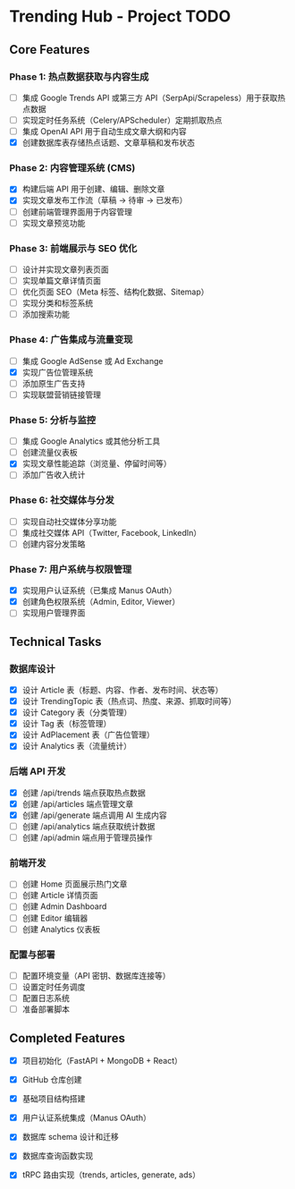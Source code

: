 # Trending Hub - Project TODO

## Core Features

### Phase 1: 热点数据获取与内容生成
- [ ] 集成 Google Trends API 或第三方 API（SerpApi/Scrapeless）用于获取热点数据
- [ ] 实现定时任务系统（Celery/APScheduler）定期抓取热点
- [ ] 集成 OpenAI API 用于自动生成文章大纲和内容
- [x] 创建数据库表存储热点话题、文章草稿和发布状态

### Phase 2: 内容管理系统 (CMS)
- [x] 构建后端 API 用于创建、编辑、删除文章
- [x] 实现文章发布工作流（草稿 → 待审 → 已发布）
- [ ] 创建前端管理界面用于内容管理
- [ ] 实现文章预览功能

### Phase 3: 前端展示与 SEO 优化
- [ ] 设计并实现文章列表页面
- [ ] 实现单篇文章详情页面
- [ ] 优化页面 SEO（Meta 标签、结构化数据、Sitemap）
- [ ] 实现分类和标签系统
- [ ] 添加搜索功能

### Phase 4: 广告集成与流量变现
- [ ] 集成 Google AdSense 或 Ad Exchange
- [x] 实现广告位管理系统
- [ ] 添加原生广告支持
- [ ] 实现联盟营销链接管理

### Phase 5: 分析与监控
- [ ] 集成 Google Analytics 或其他分析工具
- [ ] 创建流量仪表板
- [x] 实现文章性能追踪（浏览量、停留时间等）
- [ ] 添加广告收入统计

### Phase 6: 社交媒体与分发
- [ ] 实现自动社交媒体分享功能
- [ ] 集成社交媒体 API（Twitter, Facebook, LinkedIn）
- [ ] 创建内容分发策略

### Phase 7: 用户系统与权限管理
- [x] 实现用户认证系统（已集成 Manus OAuth）
- [x] 创建角色权限系统（Admin, Editor, Viewer）
- [ ] 实现用户管理界面

## Technical Tasks

### 数据库设计
- [x] 设计 Article 表（标题、内容、作者、发布时间、状态等）
- [x] 设计 TrendingTopic 表（热点词、热度、来源、抓取时间等）
- [x] 设计 Category 表（分类管理）
- [x] 设计 Tag 表（标签管理）
- [x] 设计 AdPlacement 表（广告位管理）
- [x] 设计 Analytics 表（流量统计）

### 后端 API 开发
- [x] 创建 /api/trends 端点获取热点数据
- [x] 创建 /api/articles 端点管理文章
- [x] 创建 /api/generate 端点调用 AI 生成内容
- [ ] 创建 /api/analytics 端点获取统计数据
- [ ] 创建 /api/admin 端点用于管理员操作

### 前端开发
- [ ] 创建 Home 页面展示热门文章
- [ ] 创建 Article 详情页面
- [ ] 创建 Admin Dashboard
- [ ] 创建 Editor 编辑器
- [ ] 创建 Analytics 仪表板

### 配置与部署
- [ ] 配置环境变量（API 密钥、数据库连接等）
- [ ] 设置定时任务调度
- [ ] 配置日志系统
- [ ] 准备部署脚本

## Completed Features

- [x] 项目初始化（FastAPI + MongoDB + React）
- [x] GitHub 仓库创建
- [x] 基础项目结构搭建
- [x] 用户认证系统集成（Manus OAuth）
- [x] 数据库 schema 设计和迁移
- [x] 数据库查询函数实现
- [x] tRPC 路由实现（trends, articles, generate, ads）

